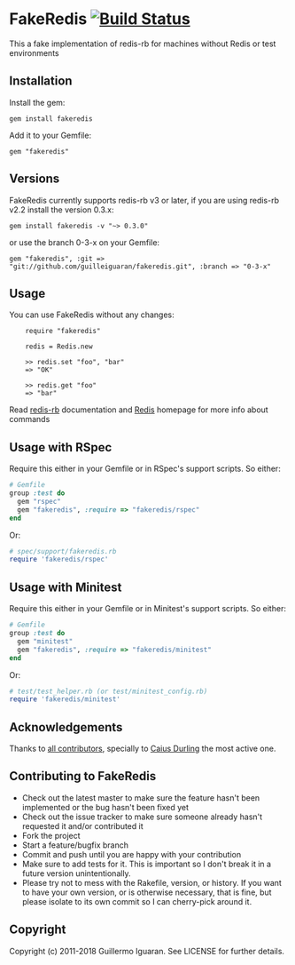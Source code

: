# FakeRedis [![Build Status](https://secure.travis-ci.org/guilleiguaran/fakeredis.png)](http://travis-ci.org/guilleiguaran/fakeredis)
This a fake implementation of redis-rb for machines without Redis or test environments


## Installation

Install the gem:

    gem install fakeredis

Add it to your Gemfile:

    gem "fakeredis"


## Versions

FakeRedis currently supports redis-rb v3 or later, if you are using
redis-rb v2.2 install the version 0.3.x:

    gem install fakeredis -v "~> 0.3.0"

or use the branch 0-3-x on your Gemfile:

    gem "fakeredis", :git => "git://github.com/guilleiguaran/fakeredis.git", :branch => "0-3-x"


## Usage

You can use FakeRedis without any changes:

```
    require "fakeredis"

    redis = Redis.new

    >> redis.set "foo", "bar"
    => "OK"

    >> redis.get "foo"
    => "bar"
```

Read [redis-rb](https://github.com/redis/redis-rb) documentation and
[Redis](http://redis.io) homepage for more info about commands

## Usage with RSpec

Require this either in your Gemfile or in RSpec's support scripts. So either:

```ruby
# Gemfile
group :test do
  gem "rspec"
  gem "fakeredis", :require => "fakeredis/rspec"
end
```

Or:

```ruby
# spec/support/fakeredis.rb
require 'fakeredis/rspec'
```

## Usage with Minitest

Require this either in your Gemfile or in Minitest's support scripts. So
either:

```ruby
# Gemfile
group :test do
  gem "minitest"
  gem "fakeredis", :require => "fakeredis/minitest"
end
```

Or:

```ruby
# test/test_helper.rb (or test/minitest_config.rb)
require 'fakeredis/minitest'
```

## Acknowledgements

Thanks to [all contributors](https://github.com/guilleiguaran/fakeredis/graphs/contributors), specially to [Caius Durling](https://github.com/caius) the most active one.

## Contributing to FakeRedis

* Check out the latest master to make sure the feature hasn't been implemented or the bug hasn't been fixed yet
* Check out the issue tracker to make sure someone already hasn't requested it and/or contributed it
* Fork the project
* Start a feature/bugfix branch
* Commit and push until you are happy with your contribution
* Make sure to add tests for it. This is important so I don't break it in a future version unintentionally.
* Please try not to mess with the Rakefile, version, or history. If you want to have your own version, or is otherwise necessary, that is fine, but please isolate to its own commit so I can cherry-pick around it.


## Copyright

Copyright (c) 2011-2018 Guillermo Iguaran. See LICENSE for
further details.
